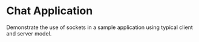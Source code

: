 # Chat Application

Demonstrate the use of sockets in a sample application using typical client and server model.
